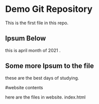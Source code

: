# Demo Git Repository

This is the first file in this repo.

## Ipsum Below

this is april month of 2021 .


## Some more Ipsum to the file

these are the best days of studying.


#website contents 

here are the files in website.
index.html
